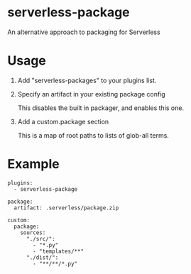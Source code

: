 # serverless-package
An alternative approach to packaging for Serverless

# Usage

1. Add "serverless-packages" to your plugins list.

1. Specify an artifact in your existing package config

   This disables the built in packager, and enables this one.

1. Add a custom.package section

   This is a map of root paths to lists of glob-all terms.
   
# Example

```
plugins:
  - serverless-package

package:
  artifact: .serverless/package.zip

custom:
  package:
    sources:
      "./src/":
        - "*.py"
        - "templates/**"
      "./dist/":
        - "**/**/*.py"
```
